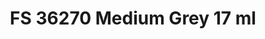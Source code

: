 ---
layout: product
title: "FS 36270 Medium Grey 17 ml"
price: "320" 
desc: "Akrilna boja 17mL"
img_path: "/assets/img/AK2141.jpg"
brand: "AK "
available: true
special_offer: false
new: false
soon: false
cat: "020000"
subcat: "020200"
subsubcat: "020203"
sifra: "AK2141"
popular: true
---